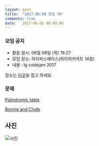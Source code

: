 ```yaml
---
layout: post
title:  "2017.06.08 모임 78"
comments: true
date:   2017-06-05 00:00:00
---
```


### 모임 공지

- 활동 일시: 06월 08일 (목) 19:27
- 모임 장소: 하이퍼스페이스(하이퍼커넥트 14층)
- 내용 : lg codejam 2017

장소는 [이곳](http://career.hpcnt.com/)을 참고 하세요

### 문제

[Palindromic table](https://www.hackerrank.com/contests/w33/challenges/palindromic-table)<br>

[Bonnie and Clyde](https://www.hackerrank.com/contests/w33/challenges/bonnie-and-clyde)<br>

## 사진
![사진](https://aaa.bbb.ccc)
